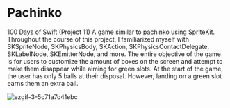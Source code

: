 # Pachinko
100 Days of Swift (Project 11) A game similar to pachinko using SpriteKit. Throughout the course of this project, I familiarized myself with SKSpriteNode, 
SKPhysicsBody, SKAction, SKPhysicsContactDelegate, SKLabelNode, SKEmitterNode, and more. The entire objective of the game is for users to customize the 
amount of boxes on the screen and attempt to make them disappear while aiming for green slots. At the start of the game, the user has only 5 balls at their
disposal. However, landing on a green slot earns them an extra ball. 


![ezgif-3-5c71a7c41ebc](https://user-images.githubusercontent.com/42749527/103308603-c9ad1e80-49e0-11eb-8d99-8c240d046e1f.gif)
